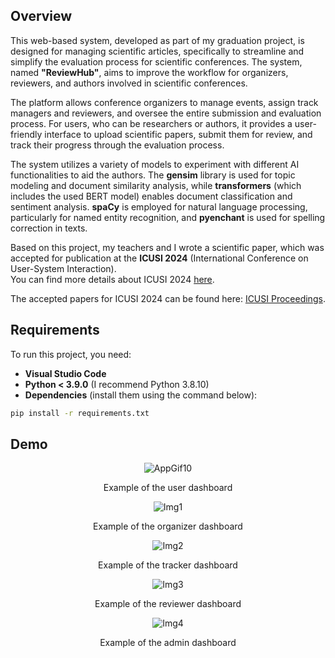 ## Overview  

This web-based system, developed as part of my graduation project, is designed for managing scientific articles, specifically to streamline and simplify the evaluation process for scientific conferences. The system, named **"ReviewHub"**, aims to improve the workflow for organizers, reviewers, and authors involved in scientific conferences.

The platform allows conference organizers to manage events, assign track managers and reviewers, and oversee the entire submission and evaluation process. For users, who can be researchers or authors, it provides a user-friendly interface to upload scientific papers, submit them for review, and track their progress through the evaluation process.

The system utilizes a variety of models to experiment with different AI functionalities to aid the authors. The **gensim** library is used for topic modeling and document similarity analysis, while **transformers** (which includes the used BERT model) enables document classification and sentiment analysis. **spaCy** is employed for natural language processing, particularly for named entity recognition, and **pyenchant** is used for spelling correction in texts.

Based on this project, my teachers and I wrote a scientific paper, which was accepted for publication at the **ICUSI 2024** (International Conference on User-System Interaction).  
You can find more details about ICUSI 2024 [here](https://rochi.utcluj.ro/icusi2024/).

The accepted papers for ICUSI 2024 can be found here: [ICUSI Proceedings](https://rochi.utcluj.ro/icusi/proceedings/current_issue.php).

## Requirements  

To run this project, you need:

- **Visual Studio Code**
- **Python < 3.9.0** (I recommend Python 3.8.10)
- **Dependencies** (install them using the command below):

```sh
pip install -r requirements.txt
```
## Demo

<div align="center">
  <img src="https://github.com/user-attachments/assets/1b9c39a9-8c0d-496f-85fb-ddc534af42af" alt="AppGif10">
  <p>Example of the user dashboard</p>
</div>

<div align="center">
  <img src="https://github.com/user-attachments/assets/808f84e2-fbf6-4189-b9e4-d71d81efc092" alt="Img1">
  <p>Example of the organizer dashboard</p>
</div>


<div align="center">
  <img src="https://github.com/user-attachments/assets/f90cd083-66d5-45e4-b68b-60239da7404e" alt="Img2">
  <p>Example of the tracker dashboard</p>
</div>


<div align="center">
  <img src="https://github.com/user-attachments/assets/59182e01-058d-4b49-8648-39ce2d868e39" alt="Img3">
  <p>Example of the reviewer dashboard</p>
</div>


<div align="center">
  <img src="https://github.com/user-attachments/assets/d57e2c34-d2f3-4615-b64f-ff581e5975bd" alt="Img4">
  <p>Example of the admin dashboard</p>
</div>

